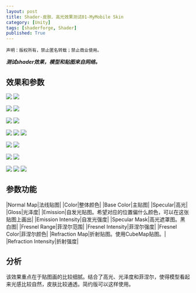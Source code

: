 ```yaml
---
layout: post
title: Shader-皮肤、高光效果测试01-MyMobile Skin
category: [Unity]
tags: [shaderforge, Shader]
published: True
---
```



`声明：版权所有，禁止匿名转载；禁止商业使用。`

***测试shader效果，模型和贴图来自网络。***

## 效果和参数 ##
<left>
	<img src="/public/img/Shader-皮肤高光01/1.png">
	<img src="/public/img/Shader-皮肤高光01/2.png">
	</left>
<p></p>
<left>
	<img src="/public/img/Shader-皮肤高光01/3.png">
	<img src="/public/img/Shader-皮肤高光01/4.png">
	</left>
<p></p>
<left>
	<img src="/public/img/Shader-皮肤高光01/5.png">
	<img src="/public/img/Shader-皮肤高光01/6.png">
	</left>
<p></p>
<left>
	<img src="/public/img/Shader-皮肤高光01/7.png">
	<img src="/public/img/Shader-皮肤高光01/8.png">
	<img src="/public/img/Shader-皮肤高光01/9.png">
	</left>
<p></p>
<left>
	<img src="/public/img/Shader-皮肤高光01/10.png">
	<img src="/public/img/Shader-皮肤高光01/11.png">
	</left>
<p></p>
<left>
	<img src="/public/img/Shader-皮肤高光01/12.png">
	<img src="/public/img/Shader-皮肤高光01/13.png">
	</left>
<p></p>
<left>
	<img src="/public/img/Shader-皮肤高光01/14.png">
	<img src="/public/img/Shader-皮肤高光01/15.png">
	<img src="/public/img/Shader-皮肤高光01/16.png">
	</left>
	
	
## 参数功能 ##

|Normal Map|法线贴图|
|Color|整体颜色|
|Base Color|主贴图|
|Specular|高光|
|Gloss|光泽度|
|Emission|自发光贴图。希望对应的位置偏什么颜色，可以在这张贴图上画出|
|Emission Intensity|自发光强度|
|Specular Mask|高光遮罩图。黑白图|
|Fresnel Range|菲涅尔范围|
|Fresnel Intensity|菲涅尔强度|
|Fresnel Color|菲涅尔颜色|
|Refraction Map|折射贴图。使用CubeMap贴图。|
|Refraction Intensity|折射强度|


## 分析 ##
该效果重点在于贴图画的比较细腻。结合了高光、光泽度和菲涅尔，使得模型看起来光感比较自然，皮肤比较通透。简约版可以这样使用。


